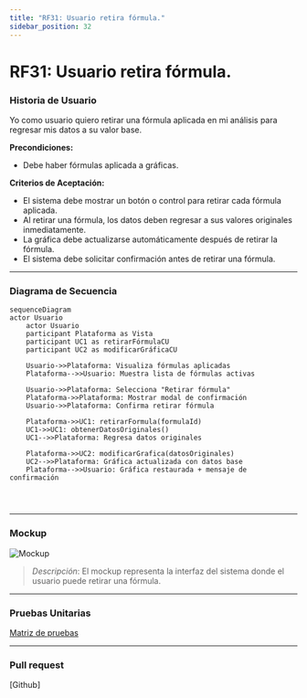 ```yaml
---
title: "RF31: Usuario retira fórmula."  
sidebar_position: 32
---
```


# RF31: Usuario retira fórmula.

### Historia de Usuario

Yo como usuario quiero retirar una fórmula aplicada en mi análisis para regresar mis datos a su valor base.

  **Precondiciones:**
  - Debe haber fórmulas aplicada a gráficas.

  **Criterios de Aceptación:**
  - El sistema debe mostrar un botón o control para retirar cada fórmula aplicada.
  - Al retirar una fórmula, los datos deben regresar a sus valores originales inmediatamente.
  - La gráfica debe actualizarse automáticamente después de retirar la fórmula.
  - El sistema debe solicitar confirmación antes de retirar una fórmula.
  
---


### Diagrama de Secuencia

```mermaid
sequenceDiagram
actor Usuario
    actor Usuario
    participant Plataforma as Vista
    participant UC1 as retirarFórmulaCU
    participant UC2 as modificarGráficaCU

    Usuario->>Plataforma: Visualiza fórmulas aplicadas
    Plataforma-->>Usuario: Muestra lista de fórmulas activas
    
    Usuario->>Plataforma: Selecciona "Retirar fórmula"
    Plataforma->>Plataforma: Mostrar modal de confirmación
    Usuario->>Plataforma: Confirma retirar fórmula
    
    Plataforma->>UC1: retirarFormula(formulaId)
    UC1->>UC1: obtenerDatosOriginales()
    UC1-->>Plataforma: Regresa datos originales
    
    Plataforma->>UC2: modificarGrafica(datosOriginales)
    UC2-->>Plataforma: Gráfica actualizada con datos base
    Plataforma-->>Usuario: Gráfica restaurada + mensaje de confirmación
    
  
    
```

---

### Mockup

![Mockup](./mockups/MockupAnálisis2.png)

> *Descripción*: El mockup representa la interfaz del sistema donde el usuario puede retirar una fórmula. 


---

### Pruebas Unitarias 
[Matriz de pruebas](https://docs.google.com/spreadsheets/d/1W-JW32dTsfI22-Yl5LydMhiu-oXHH_xo3hWvK6FHeLw/edit?gid=1410973941#gid=1410973941)

---

### Pull request
[Github]
